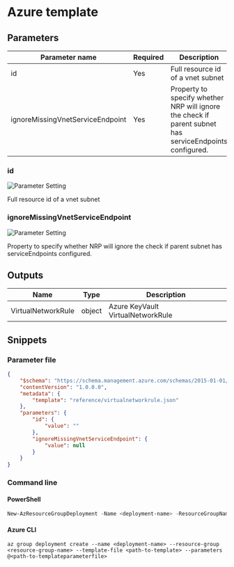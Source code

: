 # Azure template

## Parameters

Parameter name | Required | Description
-------------- | -------- | -----------
id             | Yes      | Full resource id of a vnet subnet
ignoreMissingVnetServiceEndpoint | Yes      | Property to specify whether NRP will ignore the check if parent subnet has serviceEndpoints configured.

### id

![Parameter Setting](https://img.shields.io/badge/parameter-required-orange?style=flat-square)

Full resource id of a vnet subnet

### ignoreMissingVnetServiceEndpoint

![Parameter Setting](https://img.shields.io/badge/parameter-required-orange?style=flat-square)

Property to specify whether NRP will ignore the check if parent subnet has serviceEndpoints configured.

## Outputs

Name | Type | Description
---- | ---- | -----------
VirtualNetworkRule | object | Azure KeyVault VirtualNetworkRule

## Snippets

### Parameter file

```json
{
    "$schema": "https://schema.management.azure.com/schemas/2015-01-01/deploymentParameters.json#",
    "contentVersion": "1.0.0.0",
    "metadata": {
        "template": "reference/virtualnetworkrule.json"
    },
    "parameters": {
        "id": {
            "value": ""
        },
        "ignoreMissingVnetServiceEndpoint": {
            "value": null
        }
    }
}
```

### Command line

#### PowerShell

```powershell
New-AzResourceGroupDeployment -Name <deployment-name> -ResourceGroupName <resource-group-name> -TemplateFile <path-to-template> -TemplateParameterFile <path-to-templateparameter>
```

#### Azure CLI

```text
az group deployment create --name <deployment-name> --resource-group <resource-group-name> --template-file <path-to-template> --parameters @<path-to-templateparameterfile>
```
